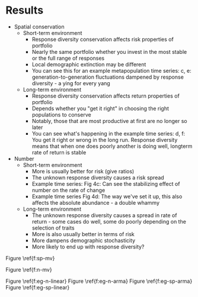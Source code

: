 # Results #

- Spatial conservation
	- Short-term environment
		- Response diversity conservation affects risk properties of portfolio
		- Nearly the same portfolio whether you invest in the most stable or the full range of responses
		- Local demographic extinction may be different
		- You can see this for an example metapopulation time series: c, e: generation-to-generation fluctuations dampened by response diversity - a ying for every yang
	- Long-term environment
		- Response diversity conservation affects return properties of portfolio
		- Depends whether you "get it right" in choosing the right populations to conserve
		- Notably, those that are most productive at first are no longer so later
		- You can see what's happening in the example time series: d, f: You get it right or wrong in the long run. Response diversity means that when one does poorly another is doing well, longterm rate of return is stable
- Number
	- Short-term environment
		- More is usually better for risk (give ratios)
		- The unknown response diversity causes a risk spread
		- Example time series: Fig 4c: Can see the stabilizing effect of number on the rate of change
		- Example time series Fig 4d:  The way we've set it up, this also affects the absolute abundance - a double whammy
	- Long-term environment
		- The unknown response diversity causes a spread in rate of return - some cases do well, some do poorly depending on the selection of traits
		- More is also usually better in terms of risk
		- More dampens demographic stochasticity
		- More likely to end up with response diversity?

<!--We show the components of an example simulation in Figure \ref{f:sp-eg}.-->

<!--## The importance of conserving response diversity ##-->

Figure \ref{f:sp-mv}

<!--## The importance of conserving many populations ##-->

Figure \ref{f:n-mv}

Figure \ref{f:eg-n-linear}
Figure \ref{f:eg-n-arma}
Figure \ref{f:eg-sp-arma}
Figure \ref{f:eg-sp-linear}

<!--## Base case ##-->

<!--## Effect of X on ... ##-->

<!--## Effect of Y on ... ##-->
